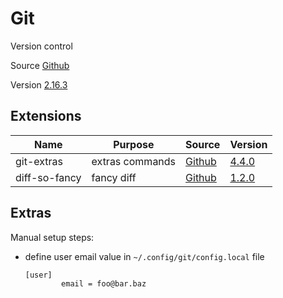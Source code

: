 # Git

Version control

Source [Github](https://github.com/git/git)

Version [2.16.3](https://github.com/git/git/releases/tag/v2.16.3)

## Extensions

| Name                | Purpose                | Source                                                     | Version                                                                       |
|---------------------|------------------------|------------------------------------------------------------|-------------------------------------------------------------------------------|
| git-extras          | extras commands        | [Github](https://github.com/tj/git-extras)                 | [4.4.0](https://github.com/tj/git-extras/releases/tag/4.4.0)                  |
| diff-so-fancy       | fancy diff             | [Github](https://github.com/so-fancy/diff-so-fancy)        | [1.2.0](https://github.com/so-fancy/diff-so-fancy/releases/tag/v1.2.0)        |

## Extras

Manual setup steps:
- define user email value in `~/.config/git/config.local` file
  ```
  [user]
          email = foo@bar.baz
  ```
